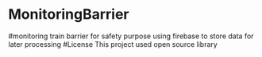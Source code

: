 # MonitoringBarrier
#monitoring train barrier for safety purpose using firebase to store data for later processing
#License
This project used open source library
